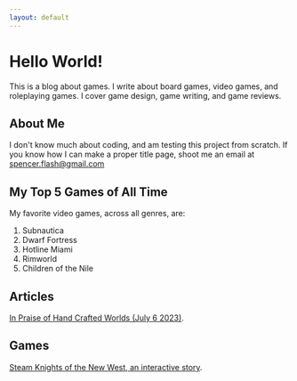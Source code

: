 ```yaml
---
layout: default
---
```


# Hello World!

This is a blog about games. I write about board games, video games, and roleplaying games. I cover game design, game writing, and game reviews.

## About Me
I don't know much about coding, and am testing this project from scratch. If you know how I can make a proper title page, shoot me an email at spencer.flash@gmail.com

## My Top 5 Games of All Time

My favorite video games, across all genres, are:

1.  Subnautica
2.  Dwarf Fortress
3.  Hotline Miami
4.  Rimworld
5.  Children of the Nile

## Articles

[In Praise of Hand Crafted Worlds (July 6 2023)](./InPraiseofHandCraftedWorlds.md).

## Games

[Steam Knights of the New West, an interactive story](./Steam%20Knights%20Demo/index.html).